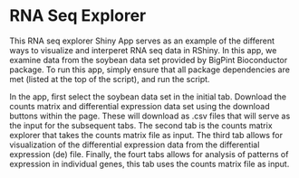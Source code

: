 # RNA Seq Explorer

This RNA seq explorer Shiny App serves as an example of the different ways to visualize and interperet RNA seq data in RShiny. In this app, we examine data from the soybean data set provided by BigPint Bioconductor package. To run this app, simply ensure that all package dependencies are met (listed at the top of the script), and run the script. 

In the app, first select the soybean data set in the initial tab. Download the counts matrix and differential expression data set using the download buttons within the page. These will download as .csv files that will serve as the input for the subsequent tabs. The second tab is the counts matrix explorer that takes the counts matrix file as input. The third tab allows for visualization of the differential expression data from the differential expression (de) file. Finally, the fourt tabs allows for analysis of patterns of expression in individual genes, this tab uses the counts matrix file as input.
